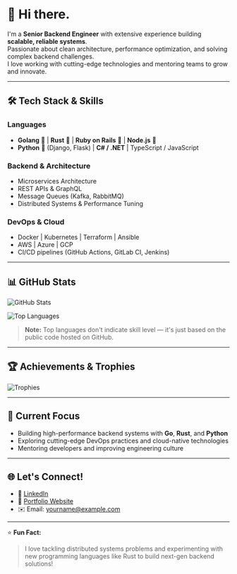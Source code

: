 # 👋 Hi there.

I'm a **Senior Backend Engineer** with extensive experience building **scalable, reliable systems**.  
Passionate about clean architecture, performance optimization, and solving complex backend challenges.  
I love working with cutting-edge technologies and mentoring teams to grow and innovate.

---

## 🛠️ Tech Stack & Skills
### **Languages**
- **Golang** 🐹 | **Rust** 🦀 | **Ruby on Rails** 💎 | **Node.js** 🌱  
- **Python** 🐍 (Django, Flask) | **C# / .NET** | TypeScript / JavaScript  

### **Backend & Architecture**
- Microservices Architecture  
- REST APIs & GraphQL  
- Message Queues (Kafka, RabbitMQ)  
- Distributed Systems & Performance Tuning  

### **DevOps & Cloud**
- Docker | Kubernetes | Terraform | Ansible  
- AWS | Azure | GCP  
- CI/CD pipelines (GitHub Actions, GitLab CI, Jenkins)

---

## 📊 GitHub Stats
![GitHub Stats](https://github-readme-stats.vercel.app/api?username=hegem27&show_icons=true&theme=tokyonight&hide_border=true&count_private=true)

![Top Languages](https://github-readme-stats.vercel.app/api/top-langs/?username=hegem27&layout=compact&theme=tokyonight&hide_border=true)

> **Note:** Top languages don't indicate skill level — it's just based on the public code hosted on GitHub.

---

## 🏆 Achievements & Trophies
![Trophies](https://github-profile-trophy.vercel.app/?username=hegem27&theme=tokyonight&margin-w=15&row=1&column=6)

---

## 🌟 Current Focus
- Building high-performance backend systems with **Go**, **Rust**, and **Python**  
- Exploring cutting-edge DevOps practices and cloud-native technologies  
- Mentoring developers and improving engineering culture

---

## 🌐 Let's Connect!
- 💼 [LinkedIn](https://www.linkedin.com/)  
- 🌟 [Portfolio Website](https://yourwebsite.com)  
- ✉️ Email: yourname@example.com  

---

⭐ **Fun Fact:**  
> I love tackling distributed systems problems and experimenting with new programming languages like Rust to build next-gen backend solutions!
